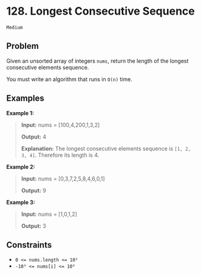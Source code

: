 # 128. Longest Consecutive Sequence

`Medium`

## Problem

Given an unsorted array of integers `nums`, return the length of the longest consecutive elements sequence.

You must write an algorithm that runs in `O(n)` time.
 
## Examples

**Example 1:**

> **Input:** nums = [100,4,200,1,3,2]
>
> **Output:** 4
>
> **Explanation:** The longest consecutive elements sequence is `[1, 2, 3, 4]`. Therefore its length is 4.

**Example 2:**

> **Input:** nums = [0,3,7,2,5,8,4,6,0,1]
>
> **Output:** 9

**Example 3:**

> **Input:** nums = [1,0,1,2]
>
> **Output:** 3

## Constraints

- `0 <= nums.length <= 10⁵`
- `-10⁹ <= nums[i] <= 10⁹`